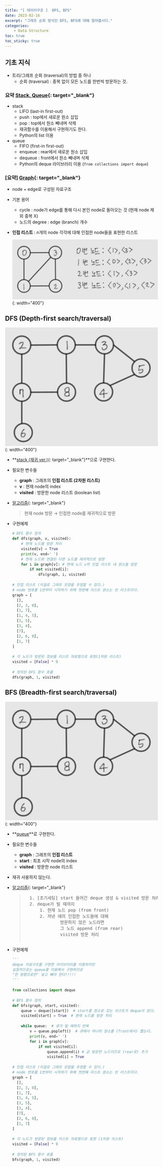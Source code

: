 ```yaml
---
title: "[ 데이터구조 ]  DFS, BFS"
date: 2023-02-16
excerpt: "그래프 순회 방식인 DFS, BFS에 대해 알아봅시다."
categories: 
    - Data Structure
toc: true
toc_sticky: true
---
```




## 기초 지식

- 트리/그래프 순회 (traversal)의 방법 중 하나
    - 순회 (traversal) : 중복 없이 모든 노드를 한번씩 방문하는 것.

<!-- ### [요약] [Stack, Queue](/_posts/data_structure/2022-01-09-stackQueue.md){: target="_blank"} -->
### 요약 [Stack, Queue](./2022-01-09-stackQueue.md){: target="_blank"}
- stack
    - LIFO (last-in first-out)
    - push : top에서 새로운 원소 삽입
    - pop : top에서 원소 빼내며 삭제
    - 재귀함수를 이용해서 구현하기도 한다.
    - Python의 list 이용
- queue
    - FIFO (first-in first-out)
    - enqueue : rear에서 새로운 원소 삽입
    - dequeue : front에서 원소 빼내며 삭제
    - Python의 deque 라이브러리 이용 (`from collections import deque`)

### [요약] [Graph](/_posts/data_structure/2022-01-09-graph.md){: target="_blank"}

- node + edge로 구성된 자료구조
- 기본 용어
    - cycle : node가 edge를 통해 다시 본인 node로 돌아오는 것 (현재 node 제외 중복 X)
    - 노드의 degree : edge (branch) 개수
- **인접 리스트** : n개의 node 각각에 대해 인접한 node들을 표현한 리스트
    
    ![인접 리스트](/assets/images/posts/data_structure/dfs%26bfs/1.jpg){: width="400"}
    

## DFS (Depth-first search/traversal)

![예제의 그래프](/assets/images/posts/data_structure/dfs%26bfs/2.jpg){: width="400"}

- **[stack (재귀 ver.)](/_posts/data_structure/2022-01-09-stackQueue.md){: target="_blank"}**으로 구현한다.
- 필요한 변수들
    - **graph** : 그래프의 **인접 리스트 (2차원 리스트)**
    - **v** : 현재 node의 index
    - **visited** : 방문한 node 리스트 (boolean list)
    
- [알고리즘](https://kingpodo.tistory.com/47){: target="_blank"}

    <BlockQuote>
        현재 node 방문 → 인접한 node를 재귀적으로 방문
    </BlockQuote>
    
    
- 구현예제
    
    ```python
    # DFS 함수 정의
    def dfs(graph, v, visited):
        # 현재 노드를 방문 처리
        visited[v] = True
        print(v, end=' ')
        # 현재 노드와 연결된 다른 노드를 재귀적으로 방문
        for i in graph[v]: # 현재 노드 v의 인접 리스트 내 원소들 방문
            if not visited[i]:
                dfs(graph, i, visited)
    
    # 인접 리스트 (이걸로 그래프 모양을 추정할 수 있다.)
    # node 번호를 1번부터 시작하기 위해 첫번째 리스트 원소는 빈 리스트이다.
    graph = [
      [],
      [2, 3, 8],
      [1, 7],
      [1, 4, 5],
      [3, 5],
      [3, 4],
      [7],
      [2, 6, 8],
      [1, 7]
    ]
    
    # 각 노드가 방문된 정보를 리스트 자료형으로 표현(1차원 리스트)
    visited = [False] * 9
    
    # 정의된 DFS 함수 호출
    dfs(graph, 1, visited)
    ```
    

## BFS (Breadth-first search/traversal)

![예제의 그래프](/assets/images/posts/data_structure/dfs%26bfs/2.jpg){: width="400"}

- **[queue](/_posts/data_structure/2022-01-09-stackQueue.md)**로 구현한다.
- 필요한 변수들
    - **graph** : 그래프의 **인접 리스트**
    - **start** : 최초 시작 node의 index
    - **visited** : 방문한 node 리스트
- 재귀 사용하지 않는다.
- [알고리즘](https://kingpodo.tistory.com/48?category=805745){: target="_blank"}
    
    <BlockQuote>
    <pre>
    1. [초기세팅] start 들어간 deque 생성 & visited 방문 처리
    2. deque가 빌 때까지
        1. 현재 노드 pop (from front)
        2. 꺼낸 얘의 인접한 노드들에 대해
                방문하지 않은 노드라면
                그 노드 append (from rear)
                visited 방문 처리   
    </pre>
    </BlockQuote>

- 구현예제
    
    ```python
    '''
    deque 자료구조를 구현한 라이브러리를 이용하지만 
    실질적으로는 queue를 이용해서 구현하므로
    "한 방향으로만" 넣고 빼야 한다!!!!!
    '''
    
    from collections import deque
    
    # BFS 함수 정의
    def bfs(graph, start, visited):
        queue = deque([start])  # start를 원소로 갖는 리스트가 deque이 된다.
        visited[start] = True  # 현재 노드를 방문 처리
        
        while queue:  # 큐가 빌 때까지 반복
            v = queue.popleft()  # 큐에서 하나의 원소를 (front에서) 뽑는다.
            print(v, end=' ')
            for i in graph[v]:
                if not visited[i]:
                    queue.append(i) # 곧 방문한 노드이므로 (rear로) 추가
                    visited[i] = True
    
    # 인접 리스트 (이걸로 그래프 모양을 추정할 수 있다.)
    # node 번호를 1번부터 시작하기 위해 첫번째 리스트 원소는 빈 리스트이다.
    graph = [
      [],
      [2, 3, 8],
      [1, 7],
      [1, 4, 5],
      [3, 5],
      [3, 4],
      [7],
      [2, 6, 8],
      [1, 7]
    ]
    
    # 각 노드가 방문된 정보를 리스트 자료형으로 표현 (1차원 리스트)
    visited = [False] * 9
    
    # 정의된 BFS 함수 호출
    bfs(graph, 1, visited)
    ```